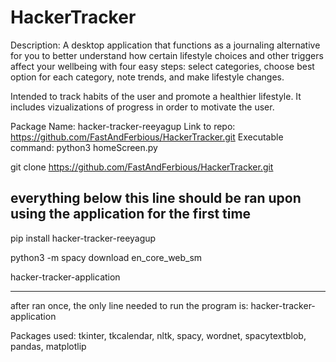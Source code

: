 
# HackerTracker

Description: A desktop application that functions as a journaling alternative for you to better understand how certain lifestyle choices and other triggers affect your wellbeing with four easy steps: select categories, choose best option for each category, note trends, and make lifestyle changes.

Intended to track habits of the user and promote a healthier lifestyle. It includes vizualizations of progress in order to 
motivate the user. 


Package Name: hacker-tracker-reeyagup
Link to repo: https://github.com/FastAndFerbious/HackerTracker.git
Executable command: python3 homeScreen.py


git clone https://github.com/FastAndFerbious/HackerTracker.git


everything below this line should be ran upon using the application for the first time
---------------------------------------------------------------------------------------

pip install hacker-tracker-reeyagup

python3 -m spacy download en_core_web_sm

hacker-tracker-application


--------------------------------------------------------------------------------------
after ran once, the only line needed to run the program is:
hacker-tracker-application



Packages used: 
    tkinter,
    tkcalendar,
    nltk,
    spacy,
    wordnet,
    spacytextblob,
    pandas,
    matplotlip

